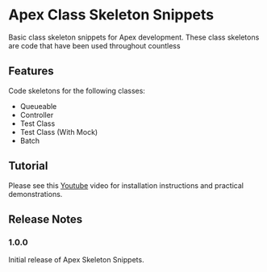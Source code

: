 # Apex Class Skeleton Snippets

Basic class skeleton snippets for Apex development. These class skeletons are code that have been used throughout countless 

## Features

Code skeletons for the following classes:
- Queueable
- Controller
- Test Class
- Test Class (With Mock)
- Batch

## Tutorial

Please see this [Youtube](https://www.youtube.com/c/JustinWills) video for installation instructions and practical demonstrations.

## Release Notes

### 1.0.0

Initial release of Apex Skeleton Snippets.

